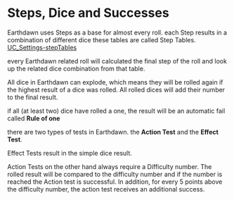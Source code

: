 # Steps, Dice and Successes

Earthdawn uses Steps as a base for almost every roll. each Step results in a combination of different dice these tables are called Step Tables. [UC_Settings-stepTables](../User%20Functions/UF_YYYYYY-XXXXX.md)

every Earthdawn related roll will calculated the final step of the roll and look up the related dice combination from that table.

All dice in Earthdawn can explode, which means they will be rolled again if the highest result of a dice was rolled. All rolled dices will add their number to the final result.

if all (at least two) dice have rolled a one, the result will be an automatic fail called **Rule of one**

there are two types of tests in Earthdawn. the **Action Test** and the **Effect Test**. 

Effect Tests result in the simple dice result.

Action Tests on the other hand always require a Difficulty number. The rolled result will be compared to the difficulty number and if the number is reached the Action test is successful. In addition, for every 5 points above the difficulty number, the action test receives an additional success.

